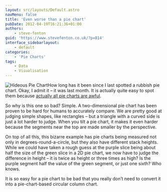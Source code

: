 ```yaml
---
layout: src/layouts/Default.astro
navMenu: false
title: 'Even worse than a pie chart'
pubDate: 2012-04-19T16:21:36+01:00
authors:
    - steve-fenton
guid: 'https://www.stevefenton.co.uk/?p=814'
interface_sidebarlayout:
    - default
categories:
    - 'Pie Charts'
tags:
    - Data
    - Visualisation
---
```


![Hideous Pie Chart](/img/2015/07/hideous_pie_chart.jpg)How long has it been since I last spotted a rubbish pie chart. Okay, I admit it – it was last month. It is actually quite easy to spot them because [actually all pie charts are awful](/2009/04/pie-charts-are-bad/).

So why is this one so bad? Simple. A two-dimensional pie chart has been proven to be hard for humans to accurately compare. We are pretty good at judging simple shapes, like rectangles – but a triangle with a curved side is just a lot harder to judge. When you tilt a pie chart, it makes it even harder because the segments near the top are made smaller by the perspective.

On top of all this, this bizarre example has pie charts being measured not only in degrees-round-a-circle, but they also have different stack heights. While we could have taken a rough guess at the purple slice being about half the size of the green slice in a 2D pie chart, we now have to judge the difference in height – it is twice as height or three times as high? Is the purple segment half the value of the green segment, or just one sixth? Who knows.

It is so easy for a pie chart to be bad that you really don’t need to convert it into a pie-chart-based circular column chart.